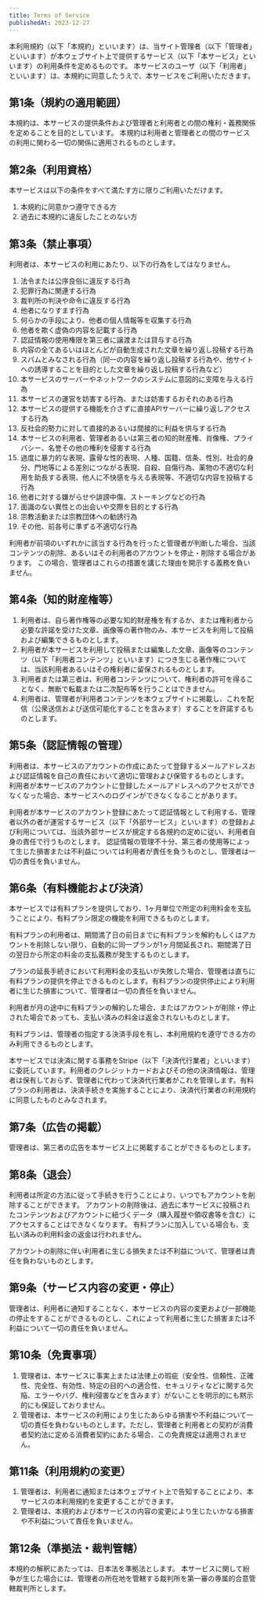 ```yaml
---
title: Terms of Service
publishedAt: 2023-12-27
---
```


本利用規約（以下「本規約」といいます）は、当サイト管理者（以下「管理者」といいます）が本ウェブサイト上で提供するサービス（以下「本サービス」といいます）の利用条件を定めるものです。
本サービスのユーザ（以下「利用者」といいます）は、本規約に同意したうえで、本サービスをご利用いただきます。

## 第1条（規約の適用範囲）

本規約は、本サービスの提供条件および管理者と利用者との間の権利・義務関係を定めることを目的としています。
本規約は利用者と管理者との間のサービスの利用に関わる一切の関係に適用されるものとします。

## 第2条（利用資格）

本サービスは以下の条件をすべて満たす方に限りご利用いただけます。

1. 本規約に同意かつ遵守できる方
2. 過去に本規約に違反したことのない方

## 第3条（禁止事項）

利用者は、本サービスの利用にあたり、以下の行為をしてはなりません。

1. 法令または公序良俗に違反する行為
2. 犯罪行為に関連する行為
3. 裁判所の判決や命令に違反する行為
4. 他者になりすます行為
5. 何らかの手段により、他者の個人情報等を収集する行為
6. 他者を欺く虚偽の内容を記載する行為
7. 認証情報の使用権限を第三者に譲渡または貸与する行為
8. 内容の全てあるいはほとんどが自動生成された文章を繰り返し投稿する行為
9. スパムとみなされる行為（同一の内容を繰り返し投稿する行為や、他サイトへの誘導することを目的とした文章を繰り返し投稿する行為など）
10. 本サービスのサーバーやネットワークのシステムに意図的に支障を与える行為
11. 本サービスの運営を妨害する行為、または妨害するおそれのある行為
12. 本サービスの提供する機能を介さずに直接APIサーバーに繰り返しアクセスする行為
13. 反社会的勢力に対して直接的あるいは間接的に利益を供与する行為
14. 本サービスの利用者、管理者あるいは第三者の知的財産権、肖像権、プライバシー、名誉その他の権利を侵害する行為
15. 過度に暴力的な表現、露骨な性的表現、人種、国籍、信条、性別、社会的身分、門地等による差別につながる表現、自殺、自傷行為、薬物の不適切な利用を助長する表現、他人に不快感を与える表現等、不適切な内容を投稿する行為
16. 他者に対する嫌がらせや誹謗中傷、ストーキングなどの行為
17. 面識のない異性との出会いや交際を目的とする行為
18. 宗教活動または宗教団体への勧誘行為
19. その他、前各号に準ずる不適切な行為

利用者が前項のいずれかに該当する行為を行ったと管理者が判断した場合、当該コンテンツの削除、あるいはその利用者のアカウントを停止・削除する場合があります。
この場合、管理者はこれらの措置を講じた理由を開示する義務を負いません。

## 第4条（知的財産権等）

1. 利用者は、自ら著作権等の必要な知的財産権を有するか、または権利者から必要な許諾を受けた文章、画像等の著作物のみ、本サービスを利用して投稿および編集できるものとします。
2. 利用者が本サービスを利用して投稿または編集した文章、画像等のコンテンツ（以下「利用者コンテンツ」といいます）につき生じる著作権については、当該利用者あるいはその権利者に留保されるものとします。
3. 利用者または第三者は、利用者コンテンツについて、権利者の許可を得ることなく、無断で転載または二次配布等を行うことはできません。
4. 利用者は、管理者が利用者コンテンツを本ウェブサイトに掲載し、これを配信（公衆送信および送信可能化することを含みます）することを許諾するものとします。

## 第5条（認証情報の管理）

利用者は、本サービスのアカウントの作成にあたって登録するメールアドレスおよび認証情報を自己の責任において適切に管理および保管するものとします。
利用者が本サービスのアカウントに登録したメールアドレスへのアクセスができなくなった場合、本サービスへのログインができなくなることがあります。

利用者が本サービスのアカウント登録にあたって認証情報として利用する、管理者以外の者が運営するサービス（以下「外部サービス」といいます）の登録および利用については、当該外部サービスが規定する各規約の定めに従い、利用者自身の責任で行うものとします。
認証情報の管理不十分、第三者の使用等によって生じた損害または不利益については利用者が責任を負うものとし、管理者は一切の責任を負いません。

## 第6条（有料機能および決済）

本サービスでは有料プランを提供しており、1ヶ月単位で所定の利用料金を支払うことにより、有料プラン限定の機能を利用できるものとします。

有料プランの利用者は、期間満了日の前日までに有料プランを解約もしくはアカウントを削除しない限り、自動的に同一プランが1ヶ月間延長され、期間満了日の翌日から所定の料金の支払義務が発生するものとします。

プランの延長手続きにおいて利用料金の支払いが失敗した場合、管理者は直ちに有料プランの提供を停止できるものとします。有料プランの提供停止により利用者に生じた損害について、管理者は一切の責任を負いません。

利用者が月の途中に有料プランの解約した場合、またはアカウントが削除・停止された場合であっても、支払い済みの料金は返金されないものとします。

有料プランは、管理者の指定する決済手段を有し、本利用規約を遵守できる方のみ利用できるものとします。

本サービスでは決済に関する事務をStripe（以下「決済代行業者」といいます）に委託しています。利用者のクレジットカードおよびその他の決済情報は、管理者は保有しておらず、管理者に代わって決済代行業者がこれを管理します。有料プランの利用者は、決済手続きを実施することにより、決済代行業者の利用規約に同意したものとみなされます。

## 第7条（広告の掲載）

管理者は、第三者の広告を本サービス上に掲載することができるものとします。

## 第8条（退会）

利用者は所定の方法に従って手続きを行うことにより、いつでもアカウントを削除することができます。
アカウントの削除後は、過去に本サービスに投稿されたコンテンツおよびアカウントに紐づくデータ（購入履歴や領収書等を含む）にアクセスすることはできなくなります。
有料プランに加入している場合も、支払い済みの利用料金の返金は行われません。

アカウントの削除に伴い利用者に生じる損失または不利益について、管理者は責任を負わないものとします。

## 第9条（サービス内容の変更・停止）

管理者は、利用者に通知することなく、本サービスの内容の変更および一部機能の停止をすることができるものとし、これによって利用者に生じた損害または不利益について一切の責任を負いません。

## 第10条（免責事項）

1. 管理者は、本サービスに事実上または法律上の瑕疵（安全性、信頼性、正確性、完全性、有効性、特定の目的への適合性、セキュリティなどに関する欠陥、エラーやバグ、権利侵害などを含みます）がないことを明示的にも黙示的にも保証しておりません。
2. 管理者は、本サービスの利用により生じたあらゆる損害や不利益について一切の責任を負わないものとします。ただし、管理者と利用者との契約が消費者契約法に定める消費者契約にあたる場合、この免責規定は適用されません。

## 第11条（利用規約の変更）

1. 管理者は、利用者に通知または本ウェブサイト上で告知することにより、本サービスの本利用規約を変更することができます。
2. 管理者は、本規約および本サービスの内容の変更により生じたいかなる損害や不利益について責任を負いません。

## 第12条（準拠法・裁判管轄）

本規約の解釈にあたっては、日本法を準拠法とします。
本サービスに関して紛争が生じた場合には、管理者の所在地を管轄する裁判所を第一審の専属的合意管轄裁判所とします。
